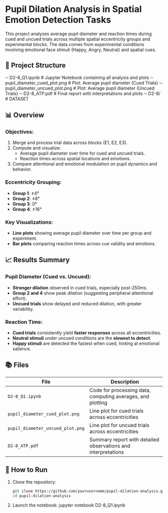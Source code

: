 # Pupil Dilation Analysis in Spatial Emotion Detection Tasks

This project analyzes average pupil diameter and reaction times during cued and uncued trials across multiple spatial eccentricity groups and experimental blocks. The data comes from experimental conditions involving emotional face stimuli (Happy, Angry, Neutral) and spatial cues.

## 📁 Project Structure
─ D2-8_Q1.ipynb # Jupyter Notebook containing all analysis and plots
─ pupil_diameter_cued_plot.png # Plot: Average pupil diameter (Cued Trials)
─ pupil_diameter_uncued_plot.png # Plot: Average pupil diameter (Uncued Trials)
─ D2-8_ATP.pdf # Final report with interpretations and plots
─ D2-8/ # DATASET


## 📊 Overview

### Objectives:
1. Merge and process trial data across blocks (E1, E2, E3).
2. Compute and visualize:
   - Average pupil diameter over time for cued and uncued trials.
   - Reaction times across spatial locations and emotions.
3. Compare attentional and emotional modulation on pupil dynamics and behavior.

### Eccentricity Grouping:
- **Group 1**: ±4°
- **Group 2**: ±8°
- **Group 3**: 0°
- **Group 4**: ±16°

### Key Visualizations:
- **Line plots** showing average pupil diameter over time per group and experiment.
- **Bar plots** comparing reaction times across cue validity and emotions.

## 📈 Results Summary

### Pupil Diameter (Cued vs. Uncued):
- **Stronger dilation** observed in cued trials, especially post-250ms.
- **Group 2 and 4** show peak dilation (suggesting peripheral attentional effort).
- **Uncued trials** show delayed and reduced dilation, with greater variability.

### Reaction Time:
- **Cued trials** consistently yield **faster responses** across all eccentricities.
- **Neutral stimuli** under uncued conditions are the **slowest to detect**.
- **Happy stimuli** are detected the fastest when cued, hinting at emotional salience.

## 📚 Files

| File | Description |
|------|-------------|
| `D2-8_Q1.ipynb` | Code for processing data, computing averages, and plotting |
| `pupil_diameter_cued_plot.png` | Line plot for cued trials across eccentricities |
| `pupil_diameter_uncued_plot.png` | Line plot for uncued trials across eccentricities |
| `D2-8_ATP.pdf` | Summary report with detailed observations and interpretations |

## 🚀 How to Run

1. Clone the repository:
   ```bash
   git clone https://github.com/yourusername/pupil-dilation-analysis.git
   cd pupil-dilation-analysis
2. Launch the notebook:
   jupyter notebook D2-8_Q1.ipynb

